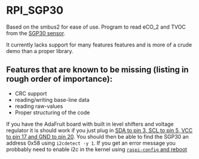 # RPI_SGP30

Based on the smbus2 for ease of use. Program to read eCO_2 and TVOC from the [SGP30 sensor](https://www.sensirion.com/fileadmin/user_upload/customers/sensirion/Dokumente/9_Gas_Sensors/Sensirion_Gas_Sensors_SGP30_Datasheet_EN.pdf).

It currently lacks support for many features features and is more of a crude demo than a proper library.

## Features that are known to be missing (listing in rough order of importance):
* CRC support
* reading/writing base-line data
* reading raw-values
* Proper structuring of the code

If you have the AdaFruit board with built in level shifters and voltage regulator it is should work if you just plug in [SDA to pin 3, SCL to pin 5, VCC to pin 17 and GND to pin 20](https://pinout.xyz/pinout/i2c). You should then be able to find the SGP30 an address 0x58 using `i2cdetect -y 1`. If you get an error message  you probbably need to enable i2c in the kernel using  [`raspi-config` and reboot](https://learn.sparkfun.com/tutorials/raspberry-pi-spi-and-i2c-tutorial)
